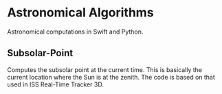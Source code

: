 # Astronomical Algorithms
Astronomical computations in Swift and Python.

## Subsolar-Point
Computes the subsolar point at the current time. This is basically the current location where the Sun is at the zenith. The code is based on that used in ISS Real-Time Tracker 3D.
